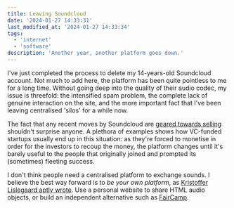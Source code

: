 ```yaml
---
title: Leaving Soundcloud
date: '2024-01-27 14:33:31'
last_modified_at: '2024-01-27 14:33:34'
tags:
  - 'internet'
  - 'software'
description: 'Another year, another platform goes down.'
---
```

I've just completed the process to delete my 14-years-old Soundcloud account. Not much to add here, the platform has been quite pointless to me for a long time. Without going deep into the quality of their audio codec, my issue is threefold: the intensified spam problem, the complete lack of genuine interaction on the site, and the more important fact that I've been leaving centralised 'silos' for a while now.

The fact that any recent moves by Soundcloud are [geared towards selling](https://www.billboard.com/business/streaming/soundcloud-preparing-to-sell-1235578246/) shouldn't surprise anyone. A plethora of examples shows how VC-funded startups usually end up in this situation: as they're forced to monetise in order for the investors to recoup the money, the platform changes until it's barely useful to the people that originally joined and prompted its (sometimes) fleeting success.

I don't think people need a centralised platform to exchange sounds. I believe the best way forward is to *be your own platform*, as [Kristoffer Lislegaard aptly wrote](https://www.kristofferlislegaard.com/blog/2023-12-20-be-your-own-plattform/). Use a personal website to share HTML audio objects, or build an independent alternative such as [FairCamp](https://simonrepp.com/faircamp/).